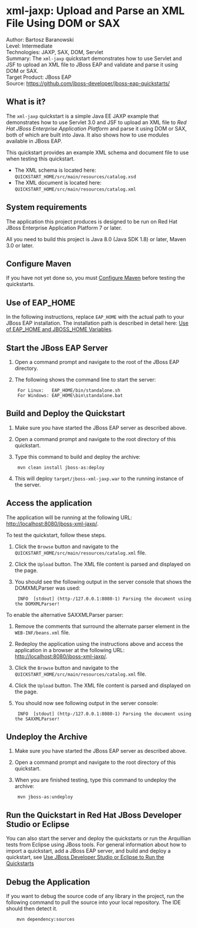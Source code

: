 xml-jaxp: Upload and Parse an XML File Using DOM or SAX
========================
Author: Bartosz Baranowski  
Level: Intermediate  
Technologies: JAXP, SAX, DOM, Servlet  
Summary: The `xml-jaxp` quickstart demonstrates how to use Servlet and JSF to upload an XML file to JBoss EAP and validate and parse it using DOM or SAX.  
Target Product: JBoss EAP  
Source: <https://github.com/jboss-developer/jboss-eap-quickstarts/>  

What is it?
-----------

The `xml-jaxp` quickstart is a simple Java EE JAXP example that demonstrates how to use Servlet 3.0 and JSF to upload an XML file to *Red Hat JBoss Enterprise Application Platform* and parse it using DOM or SAX, both of which are built into Java. It also shows how to use modules available in JBoss EAP.

This quickstart provides an example XML schema and document file to use when testing this quickstart.

* The XML schema is located here: `QUICKSTART_HOME/src/main/resources/catalog.xsd` 
* The XML document is located here: `QUICKSTART_HOME/src/main/resources/catalog.xml`

 
System requirements
-------------------

The application this project produces is designed to be run on Red Hat JBoss Enterprise Application Platform 7 or later. 

All you need to build this project is Java 8.0 (Java SDK 1.8) or later, Maven 3.0 or later.

 
Configure Maven
---------------

If you have not yet done so, you must [Configure Maven](https://github.com/jboss-developer/jboss-developer-shared-resources/blob/master/guides/CONFIGURE_MAVEN.md#configure-maven-to-build-and-deploy-the-quickstarts) before testing the quickstarts.


Use of EAP_HOME
---------------

In the following instructions, replace `EAP_HOME` with the actual path to your JBoss EAP installation. The installation path is described in detail here: [Use of EAP_HOME and JBOSS_HOME Variables](https://github.com/jboss-developer/jboss-developer-shared-resources/blob/master/guides/USE_OF_EAP_HOME.md#use-of-eap_home-and-jboss_home-variables).


Start the JBoss EAP Server
-------------------------

1. Open a command prompt and navigate to the root of the JBoss EAP directory.
2. The following shows the command line to start the server:

        For Linux:   EAP_HOME/bin/standalone.sh
        For Windows: EAP_HOME\bin\standalone.bat

 
Build and Deploy the Quickstart
-------------------------

1. Make sure you have started the JBoss EAP server as described above.
2. Open a command prompt and navigate to the root directory of this quickstart.
3. Type this command to build and deploy the archive:

        mvn clean install jboss-as:deploy

4. This will deploy `target/jboss-xml-jaxp.war` to the running instance of the server.


Access the application 
---------------------

The application will be running at the following URL: <http://localhost:8080/jboss-xml-jaxp/>.

To test the quickstart, follow these steps.

1. Click the `Browse` button and navigate to the `QUICKSTART_HOME/src/main/resources/catalog.xml` file.
2. Click the `Upload` button. The XML file content is parsed and displayed on the page. 
3. You should see the following output in the server console that shows the DOMXMLParser was used:

        INFO  [stdout] (http-/127.0.0.1:8080-1) Parsing the document using the DOMXMLParser!

To enable the alternative SAXXMLParser parser:

1. Remove the comments that surround the alternate parser element in the `WEB-INF/beans.xml` file.
2. Redeploy the application using the instructions above and access the application in a browser at the following URL:  <http://localhost:8080/jboss-xml-jaxp/>.
3. Click the `Browse` button and navigate to the `QUICKSTART_HOME/src/main/resources/catalog.xml` file.
4. Click the `Upload` button. The XML file content is parsed and displayed on the page. 
5. You should now see following output in the server console:

        INFO  [stdout] (http-/127.0.0.1:8080-1) Parsing the document using the SAXXMLParser!


Undeploy the Archive
--------------------

1. Make sure you have started the JBoss EAP server as described above.
2. Open a command prompt and navigate to the root directory of this quickstart.
3. When you are finished testing, type this command to undeploy the archive:

        mvn jboss-as:undeploy


Run the Quickstart in Red Hat JBoss Developer Studio or Eclipse
-------------------------------------
You can also start the server and deploy the quickstarts or run the Arquillian tests from Eclipse using JBoss tools. For general information about how to import a quickstart, add a JBoss EAP server, and build and deploy a quickstart, see [Use JBoss Developer Studio or Eclipse to Run the Quickstarts](https://github.com/jboss-developer/jboss-developer-shared-resources/blob/master/guides/USE_JBDS.md#use-jboss-developer-studio-or-eclipse-to-run-the-quickstarts) 


Debug the Application
------------------------------------

If you want to debug the source code of any library in the project, run the following command to pull the source into your local repository. The IDE should then detect it.


        mvn dependency:sources

